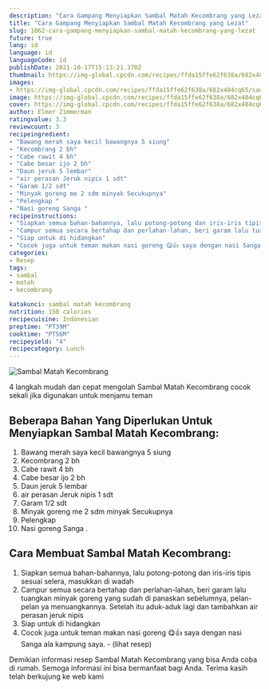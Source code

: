 ```yaml
---
description: "Cara Gampang Menyiapkan Sambal Matah Kecombrang yang Lezat"
title: "Cara Gampang Menyiapkan Sambal Matah Kecombrang yang Lezat"
slug: 1062-cara-gampang-menyiapkan-sambal-matah-kecombrang-yang-lezat
future: true
lang: id
language: id
languageCode: id
publishDate: 2021-10-17T15:13:21.370Z 
thumbnail: https://img-global.cpcdn.com/recipes/ffda15ffe62f638a/682x484cq65/sambal-matah-kecombrang-foto-resep-utama.png
images:
- https://img-global.cpcdn.com/recipes/ffda15ffe62f638a/682x484cq65/sambal-matah-kecombrang-foto-resep-utama.png
image: https://img-global.cpcdn.com/recipes/ffda15ffe62f638a/682x484cq65/sambal-matah-kecombrang-foto-resep-utama.png
cover: https://img-global.cpcdn.com/recipes/ffda15ffe62f638a/682x484cq65/sambal-matah-kecombrang-foto-resep-utama.png
author: Elmer Zimmerman
ratingvalue: 3.3
reviewcount: 3
recipeingredient:
- "Bawang merah saya kecil bawangnya 5 siung"
- "Kecombrang 2 bh"
- "Cabe rawit 4 bh"
- "Cabe besar ijo 2 bh"
- "Daun jeruk 5 lembar"
- "air perasan Jeruk nipis 1 sdt"
- "Garam 1/2 sdt"
- "Minyak goreng me 2 sdm minyak Secukupnya"
- "Pelengkap "
- "Nasi goreng Sanga "
recipeinstructions:
- "Siapkan semua bahan-bahannya, lalu potong-potong dan iris-iris tipis sesuai selera, masukkan di wadah"
- "Campur semua secara bertahap dan perlahan-lahan, beri garam lalu tuangkan minyak goreng yang sudah di panaskan sebelumnya, pelan-pelan ya menuangkannya. Setelah itu aduk-aduk lagi dan tambahkan air perasan jeruk nipis"
- "Siap untuk di hidangkan"
- "Cocok juga untuk teman makan nasi goreng 😋👍 saya dengan nasi Sanga ala kampung saya.           (lihat resep)"
categories:
- Resep
tags:
- sambal
- matah
- kecombrang

katakunci: sambal matah kecombrang 
nutrition: 150 calories
recipecuisine: Indonesian
preptime: "PT39M"
cooktime: "PT56M"
recipeyield: "4"
recipecategory: Lunch
---
```



![Sambal Matah Kecombrang](https://img-global.cpcdn.com/recipes/ffda15ffe62f638a/682x484cq65/sambal-matah-kecombrang-foto-resep-utama.png)

4 langkah mudah dan cepat mengolah  Sambal Matah Kecombrang cocok sekali jika digunakan untuk menjamu teman

<!--inarticleads1-->

## Beberapa Bahan Yang Diperlukan Untuk Menyiapkan Sambal Matah Kecombrang:

1. Bawang merah saya kecil bawangnya 5 siung
1. Kecombrang 2 bh
1. Cabe rawit 4 bh
1. Cabe besar ijo 2 bh
1. Daun jeruk 5 lembar
1. air perasan Jeruk nipis 1 sdt
1. Garam 1/2 sdt
1. Minyak goreng me 2 sdm minyak Secukupnya
1. Pelengkap 
1. Nasi goreng Sanga   . 



<!--inarticleads2-->

## Cara Membuat Sambal Matah Kecombrang:

1. Siapkan semua bahan-bahannya, lalu potong-potong dan iris-iris tipis sesuai selera, masukkan di wadah
1. Campur semua secara bertahap dan perlahan-lahan, beri garam lalu tuangkan minyak goreng yang sudah di panaskan sebelumnya, pelan-pelan ya menuangkannya. Setelah itu aduk-aduk lagi dan tambahkan air perasan jeruk nipis
1. Siap untuk di hidangkan
1. Cocok juga untuk teman makan nasi goreng 😋👍 saya dengan nasi Sanga ala kampung saya. -           (lihat resep)




Demikian informasi  resep Sambal Matah Kecombrang   yang bisa Anda coba di rumah. Semoga informasi ini bisa bermanfaat bagi Anda. Terima kasih telah berkujung ke web kami
